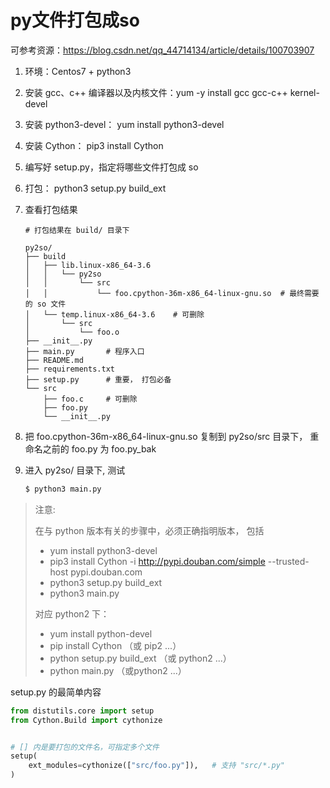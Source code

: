 # py文件打包成so

可参考资源：https://blog.csdn.net/qq_44714134/article/details/100703907



1. 环境：Centos7 + python3

2. 安装 gcc、c++ 编译器以及内核文件：yum -y install gcc gcc-c++ kernel-devel

3. 安装 python3-devel： yum install python3-devel

4. 安装 Cython： pip3 install Cython

5. 编写好 setup.py，指定将哪些文件打包成 so

6. 打包： python3 setup.py build_ext

7. 查看打包结果

   ```
   # 打包结果在 build/ 目录下
   
   py2so/
   ├── build
   │   ├── lib.linux-x86_64-3.6
   │   │   └── py2so
   │   │       └── src
   │   │           └── foo.cpython-36m-x86_64-linux-gnu.so  # 最终需要的 so 文件
   │   └── temp.linux-x86_64-3.6    # 可删除
   │       └── src
   │           └── foo.o
   ├── __init__.py
   ├── main.py       # 程序入口
   ├── README.md
   ├── requirements.txt
   ├── setup.py      # 重要， 打包必备
   └── src
       ├── foo.c     # 可删除
       ├── foo.py
       └── __init__.py
   ```

8. 把 foo.cpython-36m-x86_64-linux-gnu.so 复制到 py2so/src 目录下， 重命名之前的 foo.py 为 foo.py_bak

9. 进入 py2so/ 目录下,  测试

   ```bash
   $ python3 main.py
   ```



> 注意:  
>
> 在与 python 版本有关的步骤中，必须正确指明版本， 包括
>
> - yum install python3-devel
> - pip3 install Cython -i http://pypi.douban.com/simple --trusted-host pypi.douban.com
> - python3 setup.py build_ext
> - python3 main.py
>
> 对应 python2 下：
>
> - yum install python-devel
> - pip install Cython  （或 pip2 ...）
> - python setup.py build_ext （或 python2 ...）
> - python main.py  （或python2 ...）



setup.py 的最简单内容

```python
from distutils.core import setup
from Cython.Build import cythonize


# [] 内是要打包的文件名，可指定多个文件
setup(
    ext_modules=cythonize(["src/foo.py"]),   # 支持 "src/*.py"
)
```

